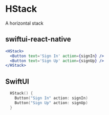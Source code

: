 # HStack

A horizontal stack

## swiftui-react-native

```jsx
<HStack>
  <Button text='Sign In' action={signIn} />
  <Button text='Sign Up' action={signUp} />
</HStack>
```

## SwiftUI

```swift
  HStack() {
    Button("Sign In" action: signIn)
    Button("Sign Up" action: signUp)
  }
```
